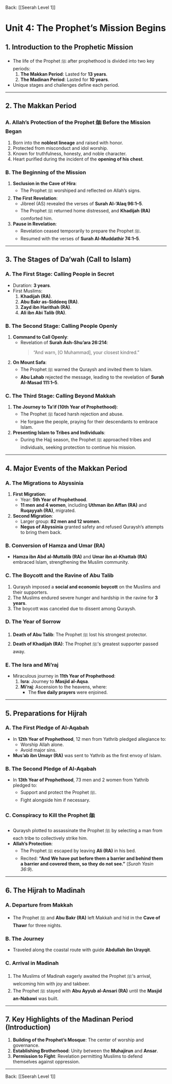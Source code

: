 Back: [[Seerah Level 1]]

# **Unit 4: The Prophet’s Mission Begins**

## **1. Introduction to the Prophetic Mission**  
- The life of the Prophet ﷺ after prophethood is divided into two key periods:  
  1. **The Makkan Period**: Lasted for **13 years**.  
  2. **The Madinan Period**: Lasted for **10 years**.  
- Unique stages and challenges define each period.  

---

## **2. The Makkan Period**  

### **A. Allah’s Protection of the Prophet ﷺ Before the Mission Began**  
1. Born into the **noblest lineage** and raised with honor.  
2. Protected from misconduct and idol worship.  
3. Known for truthfulness, honesty, and noble character.  
4. Heart purified during the incident of the **opening of his chest**.  

### **B. The Beginning of the Mission**  
1. **Seclusion in the Cave of Hira**:  
   - The Prophet ﷺ worshiped and reflected on Allah’s signs.  
2. **The First Revelation**:  
   - Jibreel (AS) revealed the verses of **Surah Al-‘Alaq 96:1–5**.  
   - The Prophet ﷺ returned home distressed, and **Khadijah (RA)** comforted him.  
3. **Pause in Revelation**:  
   - Revelation ceased temporarily to prepare the Prophet ﷺ.  
   - Resumed with the verses of **Surah Al-Muddathir 74:1–5**.  

---

## **3. The Stages of Da’wah (Call to Islam)**  

### **A. The First Stage: Calling People in Secret**  
- Duration: **3 years**.  
- First Muslims:  
  1. **Khadijah (RA)**.  
  2. **Abu Bakr as-Siddeeq (RA)**.  
  3. **Zayd ibn Harithah (RA)**.  
  4. **Ali ibn Abi Talib (RA)**.  

### **B. The Second Stage: Calling People Openly**  
1. **Command to Call Openly**:  
   - Revelation of **Surah Ash-Shu’ara 26:214**:  
     > “And warn, [O Muhammad], your closest kindred.”  
2. **On Mount Safa**:  
   - The Prophet ﷺ warned the Quraysh and invited them to Islam.  
   - **Abu Lahab** rejected the message, leading to the revelation of **Surah Al-Masad 111:1–5**.  

### **C. The Third Stage: Calling Beyond Makkah**  
1. **The Journey to Ta’if (10th Year of Prophethood)**:  
   - The Prophet ﷺ faced harsh rejection and abuse.  
   - He forgave the people, praying for their descendants to embrace Islam.  
2. **Presenting Islam to Tribes and Individuals**:  
   - During the Hajj season, the Prophet ﷺ approached tribes and individuals, seeking protection to continue his mission.  

---

## **4. Major Events of the Makkan Period**  

### **A. The Migrations to Abyssinia**  
1. **First Migration**:  
   - Year: **5th Year of Prophethood**.  
   - **11 men and 4 women**, including **Uthman ibn Affan (RA)** and **Ruqayyah (RA)**, migrated.  
2. **Second Migration**:  
   - Larger group: **82 men and 12 women**.  
   - **Negus of Abyssinia** granted safety and refused Quraysh’s attempts to bring them back.  

### **B. Conversion of Hamza and Umar (RA)**  
- **Hamza ibn Abd al-Muttalib (RA)** and **Umar ibn al-Khattab (RA)** embraced Islam, strengthening the Muslim community.  

### **C. The Boycott and the Ravine of Abu Talib**  
1. Quraysh imposed a **social and economic boycott** on the Muslims and their supporters.  
2. The Muslims endured severe hunger and hardship in the ravine for **3 years**.  
3. The boycott was canceled due to dissent among Quraysh.  

### **D. The Year of Sorrow**  
1. **Death of Abu Talib**: The Prophet ﷺ lost his strongest protector.  
2. **Death of Khadijah (RA)**: The Prophet ﷺ’s greatest supporter passed away.  

### **E. The Isra and Mi’raj**  
- Miraculous journey in **11th Year of Prophethood**:  
  1. **Isra**: Journey to **Masjid al-Aqsa**.  
  2. **Mi’raj**: Ascension to the heavens, where:  
     - The **five daily prayers** were enjoined.  

---

## **5. Preparations for Hijrah**  

### **A. The First Pledge of Al-Aqabah**  
- In **12th Year of Prophethood**, 12 men from Yathrib pledged allegiance to:  
  - Worship Allah alone.  
  - Avoid major sins.  
- **Mus’ab ibn Umayr (RA)** was sent to Yathrib as the first envoy of Islam.  

### **B. The Second Pledge of Al-Aqabah**  
- In **13th Year of Prophethood**, 73 men and 2 women from Yathrib pledged to:  
  - Support and protect the Prophet ﷺ.  
  - Fight alongside him if necessary.  

### **C. Conspiracy to Kill the Prophet ﷺ**  
- Quraysh plotted to assassinate the Prophet ﷺ by selecting a man from each tribe to collectively strike him.  
- **Allah’s Protection**:  
  - The Prophet ﷺ escaped by leaving **Ali (RA)** in his bed.  
  - Recited: **“And We have put before them a barrier and behind them a barrier and covered them, so they do not see.”** (*Surah Yasin 36:9*).  

---

## **6. The Hijrah to Madinah**  

### **A. Departure from Makkah**  
- The Prophet ﷺ and **Abu Bakr (RA)** left Makkah and hid in the **Cave of Thawr** for three nights.  

### **B. The Journey**  
- Traveled along the coastal route with guide **Abdullah ibn Urayqit**.  

### **C. Arrival in Madinah**  
1. The Muslims of Madinah eagerly awaited the Prophet ﷺ’s arrival, welcoming him with joy and takbeer.  
2. The Prophet ﷺ stayed with **Abu Ayyub al-Ansari (RA)** until the **Masjid an-Nabawi** was built.  

---

## **7. Key Highlights of the Madinan Period (Introduction)**  
1. **Building of the Prophet’s Mosque**: The center of worship and governance.  
2. **Establishing Brotherhood**: Unity between the **Muhajirun** and **Ansar**.  
3. **Permission to Fight**: Revelation permitting Muslims to defend themselves against oppression.  

---

Back: [[Seerah Level 1]]